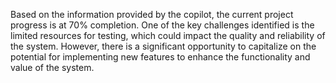 Based on the information provided by the copilot, the current project progress is at 70% completion. One of the key challenges identified is the limited resources for testing, which could impact the quality and reliability of the system. However, there is a significant opportunity to capitalize on the potential for implementing new features to enhance the functionality and value of the system.
